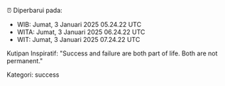⏰ Diperbarui pada:
- WIB: Jumat, 3 Januari 2025 05.24.22 UTC
- WITA: Jumat, 3 Januari 2025 06.24.22 UTC
- WIT: Jumat, 3 Januari 2025 07.24.22 UTC

Kutipan Inspiratif:
"Success and failure are both part of life. Both are not permanent."


Kategori: success

